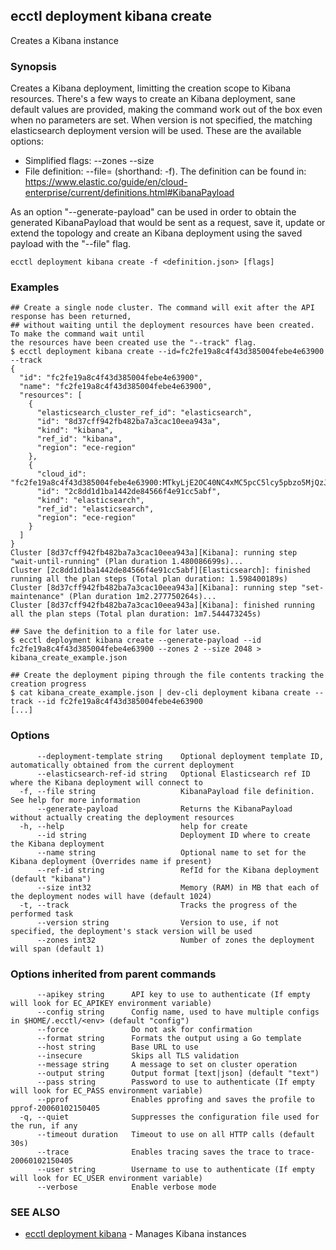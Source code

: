 ## ecctl deployment kibana create

Creates a Kibana instance

### Synopsis

Creates a Kibana deployment, limitting the creation scope to Kibana resources.
There's a few ways to create an Kibana deployment, sane default values are provided, making
the command work out of the box even when no parameters are set. When version is not specified,
the matching elasticsearch deployment version will be used. These are the available options:

  * Simplified flags: --zones <zone count> --size <node memory in MB>
  * File definition: --file=<file path> (shorthand: -f). The definition can be found in:
    https://www.elastic.co/guide/en/cloud-enterprise/current/definitions.html#KibanaPayload

As an option "--generate-payload" can be used in order to obtain the generated KibanaPayload
that would be sent as a request, save it, update or extend the topology and create an Kibana
deployment using the saved payload with the "--file" flag.

```
ecctl deployment kibana create -f <definition.json> [flags]
```

### Examples

```
## Create a single node cluster. The command will exit after the API response has been returned, 
## without waiting until the deployment resources have been created. To make the command wait until
the resources have been created use the "--track" flag.
$ ecctl deployment kibana create --id=fc2fe19a8c4f43d385004febe4e63900 --track
{
  "id": "fc2fe19a8c4f43d385004febe4e63900",
  "name": "fc2fe19a8c4f43d385004febe4e63900",
  "resources": [
    {
      "elasticsearch_cluster_ref_id": "elasticsearch",
      "id": "8d37cff942fb482ba7a3cac10eea943a",
      "kind": "kibana",
      "ref_id": "kibana",
      "region": "ece-region"
    },
    {
      "cloud_id": "fc2fe19a8c4f43d385004febe4e63900:MTkyLjE2OC40NC4xMC5pcC5lcy5pbzo5MjQzJDJjOGRkMWQxYmExNDQyZGU4NDU2NmY0ZTkxY2M1YWJmJDhkMzdjZmY5NDJmYjQ4MmJhN2EzY2FjMTBlZWE5NDNh",
      "id": "2c8dd1d1ba1442de84566f4e91cc5abf",
      "kind": "elasticsearch",
      "ref_id": "elasticsearch",
      "region": "ece-region"
    }
  ]
}
Cluster [8d37cff942fb482ba7a3cac10eea943a][Kibana]: running step "wait-until-running" (Plan duration 1.480086699s)...
Cluster [2c8dd1d1ba1442de84566f4e91cc5abf][Elasticsearch]: finished running all the plan steps (Total plan duration: 1.598400189s)
Cluster [8d37cff942fb482ba7a3cac10eea943a][Kibana]: running step "set-maintenance" (Plan duration 1m2.277750264s)...
Cluster [8d37cff942fb482ba7a3cac10eea943a][Kibana]: finished running all the plan steps (Total plan duration: 1m7.544473245s)

## Save the definition to a file for later use.
$ ecctl deployment kibana create --generate-payload --id fc2fe19a8c4f43d385004febe4e63900 --zones 2 --size 2048 > kibana_create_example.json

## Create the deployment piping through the file contents tracking the creation progress
$ cat kibana_create_example.json | dev-cli deployment kibana create --track --id fc2fe19a8c4f43d385004febe4e63900
[...]
```

### Options

```
      --deployment-template string    Optional deployment template ID, automatically obtained from the current deployment
      --elasticsearch-ref-id string   Optional Elasticsearch ref ID where the Kibana deployment will connect to
  -f, --file string                   KibanaPayload file definition. See help for more information
      --generate-payload              Returns the KibanaPayload without actually creating the deployment resources
  -h, --help                          help for create
      --id string                     Deployment ID where to create the Kibana deployment
      --name string                   Optional name to set for the Kibana deployment (Overrides name if present)
      --ref-id string                 RefId for the Kibana deployment (default "kibana")
      --size int32                    Memory (RAM) in MB that each of the deployment nodes will have (default 1024)
  -t, --track                         Tracks the progress of the performed task
      --version string                Version to use, if not specified, the deployment's stack version will be used
      --zones int32                   Number of zones the deployment will span (default 1)
```

### Options inherited from parent commands

```
      --apikey string      API key to use to authenticate (If empty will look for EC_APIKEY environment variable)
      --config string      Config name, used to have multiple configs in $HOME/.ecctl/<env> (default "config")
      --force              Do not ask for confirmation
      --format string      Formats the output using a Go template
      --host string        Base URL to use
      --insecure           Skips all TLS validation
      --message string     A message to set on cluster operation
      --output string      Output format [text|json] (default "text")
      --pass string        Password to use to authenticate (If empty will look for EC_PASS environment variable)
      --pprof              Enables pprofing and saves the profile to pprof-20060102150405
  -q, --quiet              Suppresses the configuration file used for the run, if any
      --timeout duration   Timeout to use on all HTTP calls (default 30s)
      --trace              Enables tracing saves the trace to trace-20060102150405
      --user string        Username to use to authenticate (If empty will look for EC_USER environment variable)
      --verbose            Enable verbose mode
```

### SEE ALSO

* [ecctl deployment kibana](ecctl_deployment_kibana.md)	 - Manages Kibana instances

